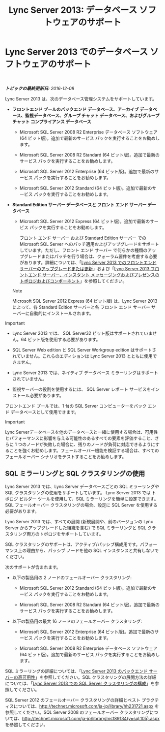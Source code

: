 ﻿---
title: 'Lync Server 2013: データベース ソフトウェアのサポート'
TOCTitle: データベース ソフトウェアのサポート
ms:assetid: e05d0032-bbea-4e61-987d-d07b1c045fd5
ms:mtpsurl: https://technet.microsoft.com/ja-jp/library/Gg398990(v=OCS.15)
ms:contentKeyID: 48273828
ms.date: 12/10/2016
mtps_version: v=OCS.15
ms.translationtype: HT
---

# Lync Server 2013 でのデータベース ソフトウェアのサポート

 

_**トピックの最終更新日:** 2016-12-08_

Lync Server 2013 は、次のデータベース管理システムをサポートしています。

  - **フロントエンド プールのバックエンド データベース、アーカイブ データベース、監視データベース、グループ チャット データベース、およびグループ チャット コンプライアンス データベース**
    
      - Microsoft SQL Server 2008 R2 Enterprise データベース ソフトウェア (64 ビット版)。追加で最新のサービス パックを実行することをお勧めします。
    
      - Microsoft SQL Server 2008 R2 Standard (64 ビット版)。追加で最新のサービス パックを実行することをお勧めします。
    
      - Microsoft SQL Server 2012 Enterprise (64 ビット版)。追加で最新のサービス パックを実行することをお勧めします。
    
      - Microsoft SQL Server 2012 Standard (64 ビット版)。追加で最新のサービス パックを実行することをお勧めします。

  - **Standard Edition サーバー データベースと フロント エンド サーバー データベース**
    
      - Microsoft SQL Server 2012 Express (64 ビット版)。追加で最新のサービス パックを実行することをお勧めします。
        
        フロント エンド サーバー および Standard Edition サーバー での Microsoft SQL Server へのパッチ適用およびアップグレードをサポートしています。ただし、フロント エンド サーバー で何らかの種類のアップグレードまたはパッチを行う場合は、クォーラム要件を考慮する必要があります。詳細については、「[Lync Server 2013 でのフロントエンド サーバーのアップグレードまたは更新](lync-server-2013-upgrade-or-update-front-end-servers.md)」および「[Lync Server 2013 フロントエンド サーバー、インスタント メッセージングおよびプレゼンスのトポロジおよびコンポーネント](lync-server-2013-topologies-and-components-for-front-end-servers-instant-messaging-and-presence.md)」を参照してください。
    
    > [!NOTE]
    > Microsoft SQL Server 2012 Express (64 ビット版) は、Lync Server 2013 によって、各 Standard Edition サーバーと各 フロント エンド サーバー サーバーに自動的にインストールされます。



> [!IMPORTANT]
> <UL>
> <LI>
> <P>Lync Server 2013 では、 SQL Server32 ビット版はサポートされていません。64 ビット版を使用する必要があります。</P>
> <LI>
> <P>SQL Server Web edition と SQL Server Workgroup edition はサポートされていません。これらのエディションは Lync Server 2013 とともに使用できません。</P>
> <LI>
> <P>Lync Server 2013 では、ネイティブ データベース ミラーリングはサポートされていません。</P>
> <LI>
> <P>監視サーバーの役割を使用するには、 SQL Server レポート サービスをインストール必要があります。</P></LI></UL>



フロントエンド プールでは、1 台の SQL Server コンピューターをバック エンド データベースとして使用できます。


> [!IMPORTANT]
> Lync Serverデータベースを他のデータベースと一緒に使用する場合は、可用性とパフォーマンスに影響を与える可能性のあるすべての要素を評価すること、さらに 1 つのノードが失敗した場合に、残りのノードが負荷に対応できるようにすることを強くお勧めします。フェールオーバー機能を検証する場合は、すべてのフェールオーバー シナリオをテストすることをお勧めします。



## SQL ミラーリングと SQL クラスタリングの使用

Lync Server 2013 では、Lync Server データベースごとの SQL ミラーリングや SQL クラスタリングの使用をサポートしています。 Lync Server 2013 では トポロジ ビルダー ツールを使用して、SQL ミラーリングを簡単に設定できます。SQL フェールオーバー クラスタリングの場合、設定に SQL Server を使用する必要があります。

Lync Server 2013 では、すべての展開 (新規展開や、前のバージョンの Lync Server からアップグレードした組織を含む) で SQL ミラーリングと SQL クラスタリング両方のトポロジをサポートしています。

SQL クラスタリングのサポートは、アクティブ/パッシブ構成用です。パフォーマンス上の理由から、パッシブ ノードを他の SQL インスタンスと共有しないでください。

次のサポートが含まれます。

  - 以下の製品用の 2 ノードのフェールオーバー クラスタリング:
    
      - Microsoft SQL Server 2012 Standard (64 ビット版)。追加で最新のサービス パックを実行することをお勧めします。
    
      - Microsoft SQL Server 2008 R2 Standard (64 ビット版)。追加で最新のサービス パックを実行することをお勧めします。

  - 以下の製品用の最大 16 ノードのフェールオーバー クラスタリング:
    
      - Microsoft SQL Server 2012 Enterprise (64 ビット版)。追加で最新のサービス パックを実行することをお勧めします。
    
      - Microsoft SQL Server 2008 R2 Enterprise データベース ソフトウェア (64 ビット版)。追加で最新のサービス パックを実行することをお勧めします。

SQL ミラーリングの詳細については、「[Lync Server 2013 のバックエンド サーバーの高可用性](lync-server-2013-back-end-server-high-availability.md)」を参照してください。SQL クラスタリングの展開方法の詳細については、「[Lync Server 2013 での SQL Server クラスタリングの構成](lync-server-2013-configure-sql-server-clustering.md)」を参照してください。

SQL Server 2012 のフェールオーバー クラスタリングの詳細とベスト プラクティスについては、<http://technet.microsoft.com/ja-jp/library/hh231721.aspx> を参照してください。SQL Server 2008 のフェールオーバー クラスタリングについては、<http://technet.microsoft.com/ja-jp/library/ms189134(v=sql.105).aspx> を参照してください。

